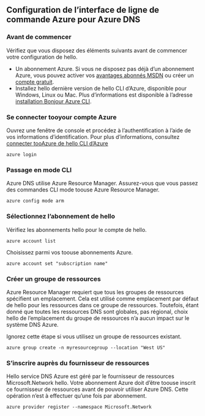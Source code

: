 ## <a name="set-up-azure-cli-for-azure-dns"></a>Configuration de l’interface de ligne de commande Azure pour Azure DNS

### <a name="before-you-begin"></a>Avant de commencer

Vérifiez que vous disposez des éléments suivants avant de commencer votre configuration de hello.

* Un abonnement Azure. Si vous ne disposez pas déjà d’un abonnement Azure, vous pouvez activer vos [avantages abonnés MSDN](https://azure.microsoft.com/pricing/member-offers/msdn-benefits-details/) ou créer un [compte gratuit](https://azure.microsoft.com/pricing/free-trial/).
* Installez hello dernière version de hello CLI d’Azure, disponible pour Windows, Linux ou Mac. Plus d’informations est disponible à l’adresse [installation Bonjour Azure CLI](../articles/cli-install-nodejs.md).

### <a name="sign-in-tooyour-azure-account"></a>Se connecter tooyour compte Azure

Ouvrez une fenêtre de console et procédez à l’authentification à l’aide de vos informations d’identification. Pour plus d’informations, consultez [connecter tooAzure de hello CLI d’Azure](../articles/xplat-cli-connect.md)

```azurecli
azure login
```

### <a name="switch-cli-mode"></a>Passage en mode CLI

Azure DNS utilise Azure Resource Manager. Assurez-vous que vous passez des commandes CLI mode toouse Azure Resource Manager.

```azurecli
azure config mode arm
```

### <a name="select-hello-subscription"></a>Sélectionnez l’abonnement de hello

Vérifiez les abonnements hello pour le compte de hello.

```azurecli
azure account list
```

Choisissez parmi vos toouse abonnements Azure.

```azurecli
azure account set "subscription name"
```

### <a name="create-a-resource-group"></a>Créer un groupe de ressources

Azure Resource Manager requiert que tous les groupes de ressources spécifient un emplacement. Cela est utilisé comme emplacement par défaut de hello pour les ressources dans ce groupe de ressources. Toutefois, étant donné que toutes les ressources DNS sont globales, pas régional, choix hello de l’emplacement du groupe de ressources n’a aucun impact sur le système DNS Azure.

Ignorez cette étape si vous utilisez un groupe de ressources existant.

```azurecli
azure group create -n myresourcegroup --location "West US"
```

### <a name="register-resource-provider"></a>S’inscrire auprès du fournisseur de ressources

Hello service DNS Azure est géré par le fournisseur de ressources Microsoft.Network hello. Votre abonnement Azure doit d’être toouse inscrit ce fournisseur de ressources avant de pouvoir utiliser Azure DNS. Cette opération n’est à effectuer qu’une fois par abonnement.

```azurecli
azure provider register --namespace Microsoft.Network
```

